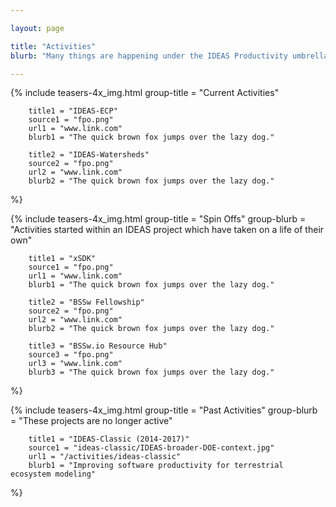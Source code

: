 ```yaml
---

layout: page

title: "Activities"
blurb: "Many things are happening under the IDEAS Productivity umbrella..."

---
```





<!-- Current Activities -->
<!-- ---------------------------------------------------------------------- -->

{% 	include teasers-4x_img.html 
		group-title = "Current Activities"

		title1 = "IDEAS-ECP"
		source1 = "fpo.png"
		url1 = "www.link.com"
		blurb1 = "The quick brown fox jumps over the lazy dog."

		title2 = "IDEAS-Watersheds"
		source2 = "fpo.png"
		url2 = "www.link.com"
		blurb2 = "The quick brown fox jumps over the lazy dog."
%}


<!-- Spin Offs -->
<!-- ---------------------------------------------------------------------- -->

{% 	include teasers-4x_img.html 
		group-title = "Spin Offs"
		group-blurb = "Activities started within an IDEAS project which have taken on a life of their own"

		title1 = "xSDK"
		source1 = "fpo.png"
		url1 = "www.link.com"
		blurb1 = "The quick brown fox jumps over the lazy dog."

		title2 = "BSSw Fellowship"
		source2 = "fpo.png"
		url2 = "www.link.com"
		blurb2 = "The quick brown fox jumps over the lazy dog."

		title3 = "BSSw.io Resource Hub"
		source3 = "fpo.png"
		url3 = "www.link.com"
		blurb3 = "The quick brown fox jumps over the lazy dog."
%}

<!-- Past Activities -->
<!-- ---------------------------------------------------------------------- -->

{% 	include teasers-4x_img.html 
		group-title = "Past Activities"
		group-blurb = "These projects are no longer active"

		title1 = "IDEAS-Classic (2014-2017)"
		source1 = "ideas-classic/IDEAS-broader-DOE-context.jpg"
		url1 = "/activities/ideas-classic"
		blurb1 = "Improving software productivity for terrestrial ecosystem modeling"
%}
